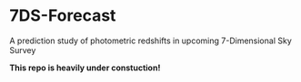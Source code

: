 # 7DS-Forecast
A prediction study of photometric redshifts in upcoming 7-Dimensional Sky Survey

**This repo is heavily under constuction!**
